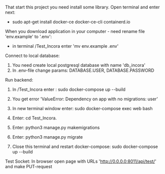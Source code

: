 That start this project you need install some library. Open terminal and enter next:
 
 - sudo apt-get install docker-ce docker-ce-cli containerd.io

When you download application in your computer - need rename file 'env.example' to '.env':
    
- in terminal /Test_Incora  enter 'mv env.example .env'

Connect to local database:
1. You need create local postgresql database with name 'db_incora'
2. In .env-file change params: DATABASE.USER, DATABASE.PASSWORD

Run backend:

1. In /Test_Incora enter : sudo docker-compose up --build

2. You get error 'ValueError: Dependency on app with no migrations: user'
3. In new terminal window enter: sudo docker-compose exec web bash
4. Enter: cd Test_Incora.
5. Enter: python3 manage.py makemigrations
6. Enter: python3 manage.py migrate
7. Close this terminal and restart docker-compose: sudo docker-compose up --build

Test Socket:
In browser open page with URLs 'http://0.0.0.0:8011/api/test/' and make PUT-request
